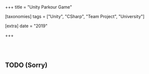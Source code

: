 +++
title = "Unity Parkour Game"

[taxonomies]
tags = ["Unity", "CSharp", "Team Project", "University"]

[extra]
date = "2019"

+++

<br><br>

## TODO (Sorry)
